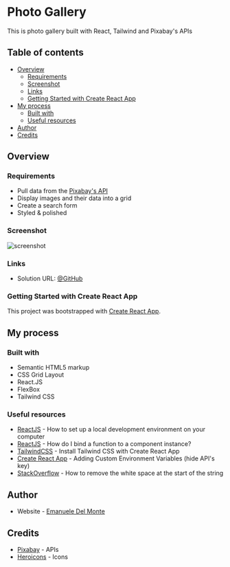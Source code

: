 # Photo Gallery

This is photo gallery built with React, Tailwind and Pixabay's APIs

## Table of contents

- [Overview](#overview)
  - [Requirements](#requirements)
  - [Screenshot](#screenshot)
  - [Links](#links)
  - [Getting Started with Create React App](#getting-started-with-create-react-app)
- [My process](#my-process)
  - [Built with](#built-with)
  - [Useful resources](#useful-resources)
- [Author](#author)
- [Credits](#credits)

## Overview

### Requirements

- Pull data from the [Pixabay's API](https://pixabay.com/service/about/api/)
- Display images and their data into a grid
- Create a search form
- Styled & polished

### Screenshot

![screenshot](/assets/screenshot.png)

### Links

- Solution URL: [@GitHub](https://github.com/xdelmo/react-tailwind-pixabay-gallery)

### Getting Started with Create React App

This project was bootstrapped with [Create React App](https://github.com/facebook/create-react-app).

## My process

### Built with

- Semantic HTML5 markup
- CSS Grid Layout
- React.JS
- FlexBox
- Tailwind CSS

### Useful resources

- [ReactJS](https://reactjs.org/tutorial/tutorial.html) - How to set up a local development environment on your computer
- [ReactJS](https://it.reactjs.org/docs/faq-functions.html) - How do I bind a function to a component instance?
- [TailwindCSS](https://tailwindcss.com/docs/guides/create-react-app) - Install Tailwind CSS with Create React App
- [Create React App](https://create-react-app.dev/docs/adding-custom-environment-variables/) - Adding Custom Environment Variables (hide API's key)
- [StackOverflow](https://stackoverflow.com/questions/24282158/how-to-remove-the-white-space-at-the-start-of-the-string) - How to remove the white space at the start of the string

## Author

- Website - [Emanuele Del Monte](https://www.emanueledelmonte.it)

## Credits

- [Pixabay](https://pixabay.com/service/about/api/) - APIs
- [Heroicons](https://heroicons.com/) - Icons
